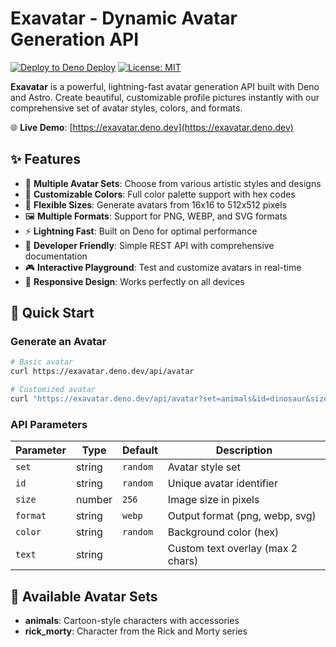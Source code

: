 # Exavatar - Dynamic Avatar Generation API

[![Deploy to Deno Deploy](https://github.com/gitchaell/exavatar/actions/workflows/deploy.yml/badge.svg)](https://github.com/gitchaell/exavatar/actions/workflows/deploy.yml)
[![License: MIT](https://img.shields.io/badge/License-MIT-yellow.svg)](https://opensource.org/licenses/MIT)

**Exavatar** is a powerful, lightning-fast avatar generation API built with Deno and Astro. Create
beautiful, customizable profile pictures instantly with our comprehensive set of avatar styles,
colors, and formats.

🌐 **Live Demo**: [https://exavatar.deno.dev](https://exavatar.deno.dev)

## ✨ Features

- 🎯 **Multiple Avatar Sets**: Choose from various artistic styles and designs
- 🎨 **Customizable Colors**: Full color palette support with hex codes
- 📏 **Flexible Sizes**: Generate avatars from 16x16 to 512x512 pixels
- 🖼️ **Multiple Formats**: Support for PNG, WEBP, and SVG formats
- ⚡ **Lightning Fast**: Built on Deno for optimal performance
- 🔧 **Developer Friendly**: Simple REST API with comprehensive documentation
- 🎮 **Interactive Playground**: Test and customize avatars in real-time
- 📱 **Responsive Design**: Works perfectly on all devices

## 🚀 Quick Start

### Generate an Avatar

```bash
# Basic avatar
curl https://exavatar.deno.dev/api/avatar

# Customized avatar
curl "https://exavatar.deno.dev/api/avatar?set=animals&id=dinosaur&size=256&format=webp&color=%23000000"
```

### API Parameters

| Parameter | Type   | Default  | Description                       |
| --------- | ------ | -------- | --------------------------------- |
| `set`     | string | `random` | Avatar style set                  |
| `id`      | string | `random` | Unique avatar identifier          |
| `size`    | number | `256`    | Image size in pixels              |
| `format`  | string | `webp`   | Output format (png, webp, svg)    |
| `color`   | string | `random` | Background color (hex)            |
| `text`    | string |          | Custom text overlay (max 2 chars) |

## 🎨 Available Avatar Sets

- **animals**: Cartoon-style characters with accessories
- **rick_morty**: Character from the Rick and Morty series

